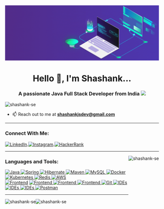 ![MasterHead](https://raw.githubusercontent.com/KShukhrat/KShukhrat/main/assets/header_gif.gif)
<h1 align="center">Hello 👋, I'm Shashank...</h1>
<h3 align="center" >A passionate Java Full Stack Developer from India <img src="https://flagsweb.com/Flag_Emoji/India_Flag_Emoji.png" width="15px"> </h3>

<p align="left"> <img src="https://komarev.com/ghpvc/?username=shashank-se&label=Profile%20views&color=0e75b6&style=flat" alt="shashank-se" /> </p>

- 📫 Reach out to me at **shashankjsdev@gmail.com**

---
<h3 align="left">Connect With Me:</h3>
<p align="left">
  <a href="https://linkedin.com/in/shashank---k" target="_blank">
    <img align="center" src="https://cdn-icons-png.flaticon.com/512/174/174857.png" alt="LinkedIn" height="40" width="40" />
  </a>
  <a href="https://www.instagram.com/immortal_so.ul" target="_blank">
    <img align="center" src="https://cdn-icons-png.flaticon.com/512/2111/2111463.png" alt="Instagram" height="40" width="40" />
  </a>
  <a href="https://www.hackerrank.com/shashankkumar511" target="_blank">
    <img align="center" src="https://cdn.worldvectorlogo.com/logos/hackerrank.svg" alt="HackerRank" height="55" width="55" />
  </a>
</p>

---
<p><img align="right" src="https://github-readme-stats.vercel.app/api/top-langs?username=shashank-se&show_icons=true&locale=en&layout=compact" alt="shashank-se" height="170em"/></p>
<h3 align="left">Languages and Tools:</h3>
   <p align="left">
  <a href="https://www.java.com" target="_blank" rel="noreferrer">
    <img src="https://skillicons.dev/icons?i=java" alt="Java" width="50"/>
  </a>
  <a href="https://spring.io/" target="_blank" rel="noreferrer">
    <img src="https://skillicons.dev/icons?i=spring" alt="Spring" width="50"/>
  </a>
  <a href="https://hibernate.org/" target="_blank" rel="noreferrer">
    <img src="https://skillicons.dev/icons?i=hibernate" alt="Hibernate" width="50"/>
  </a>
  <a href="https://maven.apache.org/" target="_blank" rel="noreferrer">
    <img src="https://skillicons.dev/icons?i=maven" alt="Maven" width="50"/>
  </a>
  <a href="https://www.mysql.com/" target="_blank" rel="noreferrer">
    <img src="https://skillicons.dev/icons?i=mysql" alt="MySQL" width="50"/>
  </a>
  <a href="https://www.docker.com/" target="_blank" rel="noreferrer">
    <img src="https://skillicons.dev/icons?i=docker" alt="Docker" width="50"/>
  </a>
  <a href="https://kubernetes.io/" target="_blank" rel="noreferrer">
    <img src="https://skillicons.dev/icons?i=kubernetes" alt="Kubernetes" width="50"/>
  </a>
  <a href="https://redis.io/" target="_blank" rel="noreferrer">
    <img src="https://skillicons.dev/icons?i=redis" alt="Redis" width="50"/>
  </a>
  <a href="https://aws.amazon.com/" target="_blank" rel="noreferrer">
    <img src="https://skillicons.dev/icons?i=aws" alt="AWS" width="50"/>
  </a>
  <br/>
  <a href="https://developer.mozilla.org/en-US/docs/Web/JavaScript" target="_blank" rel="noreferrer">
    <img src="https://skillicons.dev/icons?i=html" alt="Frontend" width="50"/></a>
  <a href="https://developer.mozilla.org/en-US/docs/Web/JavaScript" target="_blank" rel="noreferrer">
    <img src="https://skillicons.dev/icons?i=css" alt="Frontend" width="50"/>
  </a>
  <a href="https://developer.mozilla.org/en-US/docs/Web/JavaScript" target="_blank" rel="noreferrer">
    <img src="https://skillicons.dev/icons?i=js" alt="Frontend" width="50"/>
  </a>
  <a href="https://developer.mozilla.org/en-US/docs/Web/JavaScript" target="_blank" rel="noreferrer">
    <img src="https://skillicons.dev/icons?i=react" alt="Frontend" width="50"/>
  </a>
  <a href="https://git-scm.com/" target="_blank" rel="noreferrer">
    <img src="https://skillicons.dev/icons?i=git" alt="Git" width="50"/>
  </a>
  <a href="https://code.visualstudio.com/" target="_blank" rel="noreferrer">
    <img src="https://skillicons.dev/icons?i=vscode" alt="IDEs" width="50"/>
  </a>
  <a href="https://code.visualstudio.com/" target="_blank" rel="noreferrer">
    <img src="https://skillicons.dev/icons?i=idea" alt="IDEs" width="50"/>
  </a>
  <a href="https://code.visualstudio.com/" target="_blank" rel="noreferrer">
    <img src="https://skillicons.dev/icons?i=eclipse" alt="IDEs" width="50"/>
  </a>
  <a href="https://www.postman.com/" target="_blank" rel="noreferrer">
    <img src="https://skillicons.dev/icons?i=postman" alt="Postman" width="50"/>
  </a>
</p>

---

<p><img align="left" src="https://github-readme-streak-stats.herokuapp.com/?user=shashank-se&" alt="shashank-se" /></p>
<p><img src="https://github-readme-stats.vercel.app/api?username=shashank-se&show_icons=true&locale=en" alt="shashank-se" style="float: left; margin-right: 10px;" /></p>

